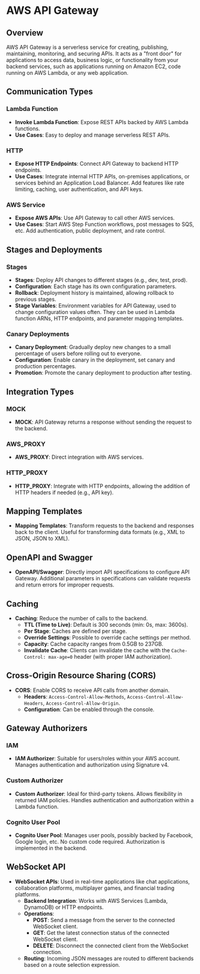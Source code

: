 # AWS API Gateway

## Overview
AWS API Gateway is a serverless service for creating, publishing, maintaining, monitoring, and securing APIs. It acts as a "front door" for applications to access data, business logic, or functionality from your backend services, such as applications running on Amazon EC2, code running on AWS Lambda, or any web application.

## Communication Types

### Lambda Function
- **Invoke Lambda Function**: Expose REST APIs backed by AWS Lambda functions.
- **Use Cases**: Easy to deploy and manage serverless REST APIs.

### HTTP
- **Expose HTTP Endpoints**: Connect API Gateway to backend HTTP endpoints.
- **Use Cases**: Integrate internal HTTP APIs, on-premises applications, or services behind an Application Load Balancer. Add features like rate limiting, caching, user authentication, and API keys.

### AWS Service
- **Expose AWS APIs**: Use API Gateway to call other AWS services.
- **Use Cases**: Start AWS Step Function workflows, post messages to SQS, etc. Add authentication, public deployment, and rate control.

## Stages and Deployments

### Stages
- **Stages**: Deploy API changes to different stages (e.g., dev, test, prod).
- **Configuration**: Each stage has its own configuration parameters.
- **Rollback**: Deployment history is maintained, allowing rollback to previous stages.
- **Stage Variables**: Environment variables for API Gateway, used to change configuration values often. They can be used in Lambda function ARNs, HTTP endpoints, and parameter mapping templates.

### Canary Deployments
- **Canary Deployment**: Gradually deploy new changes to a small percentage of users before rolling out to everyone.
- **Configuration**: Enable canary in the deployment, set canary and production percentages.
- **Promotion**: Promote the canary deployment to production after testing.

## Integration Types

### MOCK
- **MOCK**: API Gateway returns a response without sending the request to the backend.

### AWS_PROXY
- **AWS_PROXY**: Direct integration with AWS services.

### HTTP_PROXY
- **HTTP_PROXY**: Integrate with HTTP endpoints, allowing the addition of HTTP headers if needed (e.g., API key).

## Mapping Templates
- **Mapping Templates**: Transform requests to the backend and responses back to the client. Useful for transforming data formats (e.g., XML to JSON, JSON to XML).

## OpenAPI and Swagger
- **OpenAPI/Swagger**: Directly import API specifications to configure API Gateway. Additional parameters in specifications can validate requests and return errors for improper requests.

## Caching
- **Caching**: Reduce the number of calls to the backend.
  - **TTL (Time to Live)**: Default is 300 seconds (min: 0s, max: 3600s).
  - **Per Stage**: Caches are defined per stage.
  - **Override Settings**: Possible to override cache settings per method.
  - **Capacity**: Cache capacity ranges from 0.5GB to 237GB.
  - **Invalidate Cache**: Clients can invalidate the cache with the `Cache-Control: max-age=0` header (with proper IAM authorization).

## Cross-Origin Resource Sharing (CORS)
- **CORS**: Enable CORS to receive API calls from another domain.
  - **Headers**: `Access-Control-Allow-Methods`, `Access-Control-Allow-Headers`, `Access-Control-Allow-Origin`.
  - **Configuration**: Can be enabled through the console.

## Gateway Authorizers

### IAM
- **IAM Authorizer**: Suitable for users/roles within your AWS account. Manages authentication and authorization using Signature v4.

### Custom Authorizer
- **Custom Authorizer**: Ideal for third-party tokens. Allows flexibility in returned IAM policies. Handles authentication and authorization within a Lambda function.

### Cognito User Pool
- **Cognito User Pool**: Manages user pools, possibly backed by Facebook, Google login, etc. No custom code required. Authorization is implemented in the backend.

## WebSocket API
- **WebSocket APIs**: Used in real-time applications like chat applications, collaboration platforms, multiplayer games, and financial trading platforms.
  - **Backend Integration**: Works with AWS Services (Lambda, DynamoDB) or HTTP endpoints.
  - **Operations**:
    - **POST**: Send a message from the server to the connected WebSocket client.
    - **GET**: Get the latest connection status of the connected WebSocket client.
    - **DELETE**: Disconnect the connected client from the WebSocket connection.
  - **Routing**: Incoming JSON messages are routed to different backends based on a route selection expression.
